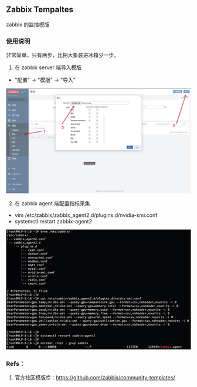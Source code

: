 ## Zabbix Tempaltes

zabbix 的监控模版

### 使用说明

非常简单，只有两步，比把大象装进冰箱少一步。

1. 在 zabbix server 端导入模版

- "配置" -> "模版" -> "导入"

![模版导入](../images/zabbix-server-templates-import.jpg)

2. 在 zabbix agent 端配置指标采集

- vim /etc/zabbix/zabbix_agent2.d/plugins.d/nvidia-smi.conf
- systemctl restart zabbix-agent2

![指标采集](../images/zabbix-agent-userparameter.jpg)

### Refs：
1. 官方社区模版库：https://github.com/zabbix/community-templates/
